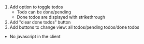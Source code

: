 1. Add option to toggle todos
   - Todo can be done/pending
   - Done todos are displayed with strikethrough
2. Add "clear done todos" button
3. Add buttons to change view: all todos/pending todos/done todos

* No javascript in the client
